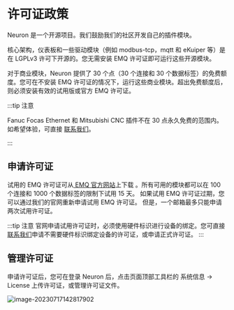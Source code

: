 # 许可证政策

Neuron 是一个开源项目。我们鼓励我们的社区开发自己的插件模块。

核心架构，仪表板和一些驱动模块（例如 modbus-tcp，mqtt 和 eKuiper 等）是在 LGPLv3 许可下开源的。您无需安装 EMQ 许可证即可运行这些开源模块。

对于商业模块，Neuron 提供了 30 个点（30 个连接和 30 个数据标签）的免费额度。您可在不安装 EMQ 许可证的情况下，运行这些商业模块。超出免费额度后，则必须安装有效的试用版或官方 EMQ 许可证。

:::tip 注意

Fanuc Focas Ethernet 和 Mitsubishi CNC 插件不在 30 点永久免费的范围内。如希望体验，可直接 [联系我们](https://www.emqx.com/zh/contact?product=neuron)。

:::

## 申请许可证

试用的 EMQ 许可证可从[ EMQ 官方网站](https://www.emqx.com/zh/apply-licenses/neuron)上下载 。所有可用的模块都可以在 100 个连接和 1000 个数据标签的限制下试用 15 天。 如果试用 EMQ 许可证过期，您可以通过我们的官网重新申请试用 EMQ 许可证。 但是，一个邮箱最多只能申请两次试用许可证。

:::tip 注意
官网申请试用许可证时，必须使用硬件标识进行设备的绑定。您可直接[联系我们](https://www.emqx.com/zh/contact?product=neuron)申请不需要硬件标识绑定设备的许可证，或申请正式许可证。
:::

## 管理许可证

申请许可证后，您可在登录 Neuron 后，点击页面顶部工具栏的 系统信息 -> License 上传许可证，或管理许可证文件。

![image-20230717142817902](./assets/license.png)